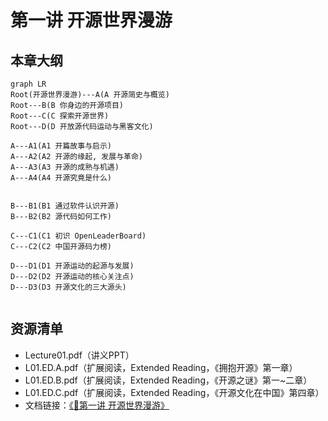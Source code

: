 # 第一讲 开源世界漫游

## 本章大纲

~~~mermaid
graph LR
Root(开源世界漫游)---A(A 开源简史与概览)
Root---B(B 你身边的开源项目)
Root---C(C 探索开源世界)
Root---D(D 开放源代码运动与黑客文化)

A---A1(A1 开篇故事与启示)
A---A2(A2 开源的缘起, 发展与革命)
A---A3(A3 开源的成熟与机遇)
A---A4(A4 开源究竟是什么)


B---B1(B1 通过软件认识开源)
B---B2(B2 源代码如何工作)

C---C1(C1 初识 OpenLeaderBoard)
C---C2(C2 中国开源码力榜)

D---D1(D1 开源运动的起源与发展)
D---D2(D2 开源运动的核心关注点)
D---D3(D3 开源文化的三大源头)


~~~~

## 资源清单

- Lecture01.pdf（讲义PPT）
- L01.ED.A.pdf（扩展阅读，Extended Reading，《拥抱开源》第一章）
- L01.ED.B.pdf（扩展阅读，Extended Reading，《开源之谜》第一~二章）
- L01.ED.C.pdf（扩展阅读，Extended Reading，《开源文化在中国》第四章）
- 文档链接：[《📘第一讲 开源世界漫游》](https://xlab2017.yuque.com/staff-kbz9wp/ut3q7i/uipcr0gbxd7d3kvx?singleDoc# )
